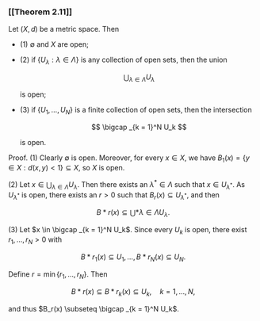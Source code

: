### [[Theorem 2.11]]

Let $(X,d)$ be a metric space. Then

- (1) $\emptyset$ and $X$ are open;
- (2) if $\{U_\lambda : \lambda \in \Lambda \}$ is any collection of open sets, then the union

  $$ \bigcup _{\lambda \in \Lambda } U_\lambda $$

  is open;

- (3) if $\{U_1, \ldots , U_N\}$ is a finite collection of open sets, then the intersection

  $$ \bigcap _{k = 1}^N U_k $$

  is open.

Proof. (1) Clearly $\emptyset$ is open. Moreover, for every $x \in X$, we have $B_1(x)=\{y \in X: d(x,y) < 1\} \subseteq X$, so $X$ is open.

(2) Let $x \in \bigcup _{\lambda \in \Lambda } U_\lambda$. Then there exists an $\lambda ^\ast \in \Lambda$ such that $x \in U_{\lambda ^\ast }$. As $U_{\lambda ^\ast }$ is open, there exists an $r > 0$ such that $B_r(x) \subseteq U_{\lambda ^\ast }$, and then

$$ B*r(x) \subseteq \bigcup *{\lambda \in \Lambda } U_\lambda . $$

(3) Let $x \in \bigcap _{k = 1}^N U_k$. Since every $U_k$ is open, there exist $r_1,\ldots ,r_N > 0$ with

$$ B*{r_1}(x) \subseteq U_1, \ldots , B*{r_N}(x) \subseteq U_N. $$

Define $r = \min \{r_1,\ldots ,r_N\}$. Then

$$ B*r(x) \subseteq B*{r_k}(x) \subseteq U_k, \quad k = 1,\ldots ,N, $$

and thus $B_r(x) \subseteq \bigcap _{k = 1}^N U_k$.
